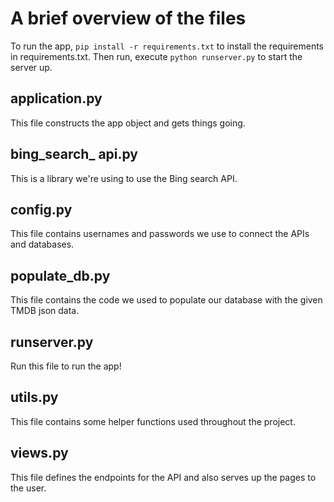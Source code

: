 # A brief overview of the files

To run the app, `pip install -r requirements.txt`
to install the requirements in requirements.txt.
Then run, execute `python runserver.py`
to start the server up.

## application.py

This file constructs the app object and gets
things going.


## bing_search_ api.py

This is a library we're using to use the Bing search
API.

## config.py

This file contains usernames and passwords we use to
connect the APIs and databases.

## populate_db.py

This file contains the code we used to populate
our database with the given TMDB json data.

## runserver.py

Run this file to run the app!

## utils.py

This file contains some helper functions used
throughout the project.

## views.py

This file defines the endpoints for the API
and also serves up the pages to the user.
